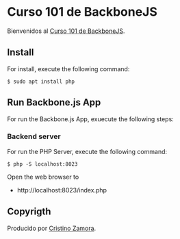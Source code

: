 # Curso 101 de BackboneJS

Bienvenidos al [Curso 101 de BackboneJS](https://www.youtube.com/playlist?list=PLObPfsbLWL1yUHWjWWk7axroKUqGkZyYL).


## Install

For install, execute the following command:

```
$ sudo apt install php
```


## Run Backbone.js App

For run the Backbone.js App, exuecute the following steps:


### Backend server

For run the PHP Server, execute the following command:

```
$ php -S localhost:8023
```

Open the web browser to

- http://localhost:8023/index.php


## Copyrigth

Producido por [Cristino Zamora](https://www.youtube.com/user/Aixeiger).
